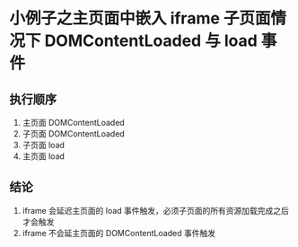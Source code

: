 # 小例子之主页面中嵌入 iframe 子页面情况下 DOMContentLoaded 与 load 事件

## 执行顺序

1. 主页面 DOMContentLoaded
2. 子页面 DOMContentLoaded
3. 子页面 load
4. 主页面 load

## 结论

1. iframe 会延迟主页面的 load 事件触发，必须子页面的所有资源加载完成之后才会触发
2. iframe 不会延主页面的 DOMContentLoaded 事件触发
